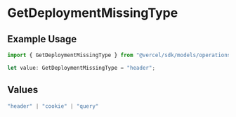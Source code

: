 # GetDeploymentMissingType

## Example Usage

```typescript
import { GetDeploymentMissingType } from "@vercel/sdk/models/operations";

let value: GetDeploymentMissingType = "header";
```

## Values

```typescript
"header" | "cookie" | "query"
```